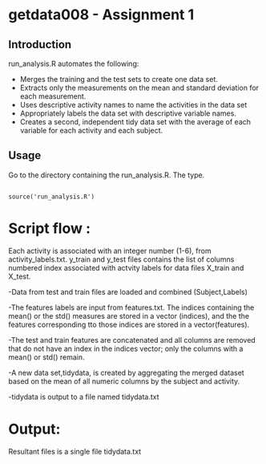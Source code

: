 getdata008 - Assignment 1
==========
## Introduction
run_analysis.R automates the following:
* Merges the training and the test sets to create one data set.
* Extracts only the measurements on the mean and standard deviation for each measurement. 
* Uses descriptive activity names to name the activities in the data set
* Appropriately labels the data set with descriptive variable names. 
* Creates a second, independent tidy data set with the average of each variable for each activity and each subject.

## Usage
Go to the directory containing the run_analysis.R. The type.

```{r download, echo=TRUE}

source('run_analysis.R')

```

# Script flow :
Each activity is associated with an integer number (1-6), from activity_labels.txt. y_train and y_test files contains the list of columns 
numbered index associated with actvity labels for data files X_train and X_test.

-Data from test and train files are loaded and combined (Subject,Labels)

-The features labels are input from features.txt. The indices containing the mean() or the std() measures are stored in a vector (indices), and the the features corresponding tto those indices are stored in a vector(features).

-The test and train features are concatenated and all columns are removed that do not have an index in the indices vector; only the columns with a mean() or std() remain.

-A new data set,tidydata, is created by aggregating the merged dataset based on the mean of all numeric columns by the subject and activity.

-tidydata is output to a file named tidydata.txt

# Output:
Resultant files is a single file tidydata.txt 

